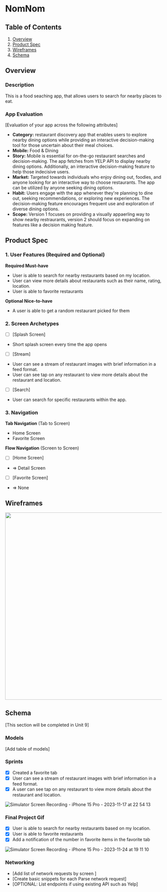 # NomNom

## Table of Contents

1. [Overview](#Overview)
2. [Product Spec](#Product-Spec)
3. [Wireframes](#Wireframes)
4. [Schema](#Schema)

## Overview

### Description

This is a food seaching app, that allows users to search
for nearby places to eat.

### App Evaluation

[Evaluation of your app across the following attributes]
- **Category:** restaurant discovery app that enables users to explore nearby dining options while providing an interactive decision-making tool for those uncertain about their meal choices.
- **Mobile:** Food & Dining
- **Story:** Mobile is essential for on-the-go restaurant searches and decision-making. The app fetches from YELP API to display nearby dining options. Additionally, an interactive decision-making feature to help those indecisive users.
- **Market:** Targeted towards individuals who enjoy dining out, foodies, and anyone looking for an interactive way to choose restaurants. The app can be utilized by anyone seeking dining options.
- **Habit:** Users engage with the app whenever they're planning to dine out, seeking recommendations, or exploring new experiences. The decision-making feature encourages frequent use and exploration of diverse dining options.
- **Scope:** Version 1 focuses on providing a visually appaerling way to show nearby restraurants, version 2 should focus on expanding on features like a decision making feature.

## Product Spec

### 1. User Features (Required and Optional)

**Required Must-have**

* User is able to search for nearby restaurants based on my location.
* User can view more details about restaurants such as their name, rating, location.
* User is able to favorite restaurants

**Optional Nice-to-have**

* A user is able to get a random restaurant picked for them

### 2. Screen Archetypes

- [ ] [Splash Screen]
* Short splash screen every time the app opens
- [ ] [Stream]
* User can see a stream of restaurant images with brief information in a feed format.
* User can see tap on any restaurant to view more details about the restaurant and location.
- [ ] [Search]
* User can search for specific restaurants within the app.


### 3. Navigation

**Tab Navigation** (Tab to Screen)

* Home Screen
* Favorite Screen

**Flow Navigation** (Screen to Screen)

- [ ] [Home Screen]
* => Detail Screen
- [ ] [Favorite Screen]
* => None

## Wireframes

<img src="https://github.com/Jack-Camas/NomNom-App/assets/48427524/59dddff6-6943-4e39-8e39-c466e4aefa69" width=600>

## Schema 

[This section will be completed in Unit 9]

### Models

[Add table of models]

### Sprints
- [x] Created a favorite tab
- [x] User can see a stream of restaurant images with brief information in a feed format.
- [x] A user can see tap on any restaurant to view more details about the restaurant and location.

![Simulator Screen Recording - iPhone 15 Pro - 2023-11-17 at 22 54 13](https://github.com/Jack-Camas/NomNom-App/assets/48427524/d5647445-dec1-42d0-99a7-b5d4a021f051)

### Final Project Gif

- [x] User is able to search for nearby restaurants based on my location.
- [x] User is able to favorite restaurants
- [x] Add a notification of the number in favorite items in the favorite tab

![Simulator Screen Recording - iPhone 15 Pro - 2023-11-24 at 19 11 10](https://github.com/Jack-Camas/NomNom-App/assets/48427524/9e448b91-7085-4087-9390-47c0de9d8bb2)

### Networking

- [Add list of network requests by screen ]
- [Create basic snippets for each Parse network request]
- [OPTIONAL: List endpoints if using existing API such as Yelp]
